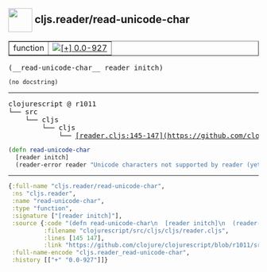 ## <img width="48px" valign="middle" src="http://i.imgur.com/Hi20huC.png"> cljs.reader/read-unicode-char

 <table border="1">
<tr>
<td>function</td>
<td><a href="https://github.com/cljsinfo/api-refs/tree/0.0-927"><img valign="middle" alt="[+] 0.0-927" src="https://img.shields.io/badge/+-0.0--927-lightgrey.svg"></a> </td>
</tr>
</table>

 <samp>
(__read-unicode-char__ reader initch)<br>
</samp>

```
(no docstring)
```

---

 <pre>
clojurescript @ r1011
└── src
    └── cljs
        └── cljs
            └── <ins>[reader.cljs:145-147](https://github.com/clojure/clojurescript/blob/r1011/src/cljs/cljs/reader.cljs#L145-L147)</ins>
</pre>

```clj
(defn read-unicode-char
  [reader initch]
  (reader-error reader "Unicode characters not supported by reader (yet)"))
```


---

```clj
{:full-name "cljs.reader/read-unicode-char",
 :ns "cljs.reader",
 :name "read-unicode-char",
 :type "function",
 :signature ["[reader initch]"],
 :source {:code "(defn read-unicode-char\n  [reader initch]\n  (reader-error reader \"Unicode characters not supported by reader (yet)\"))",
          :filename "clojurescript/src/cljs/cljs/reader.cljs",
          :lines [145 147],
          :link "https://github.com/clojure/clojurescript/blob/r1011/src/cljs/cljs/reader.cljs#L145-L147"},
 :full-name-encode "cljs.reader_read-unicode-char",
 :history [["+" "0.0-927"]]}

```
